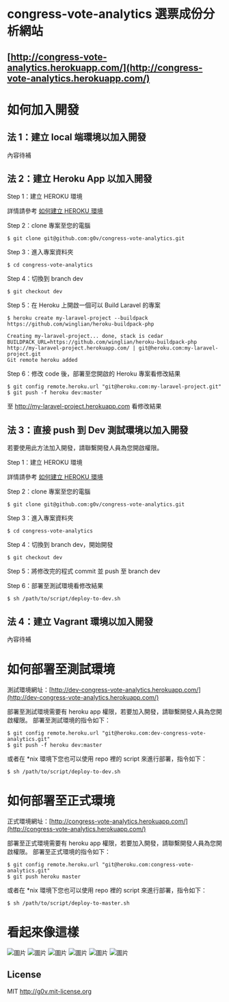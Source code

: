 # congress-vote-analytics 選票成份分析網站

## [http://congress-vote-analytics.herokuapp.com/](http://congress-vote-analytics.herokuapp.com/)

如何加入開發
==========

## 法 1：建立 local 端環境以加入開發

內容待補

## 法 2：建立 Heroku App 以加入開發

Step 1：建立 HEROKU 環境

詳情請參考 [如何建立 HEROKU 環境](http://blog.fukuball.com/jian-li-heroku-huan-jing/)

Step 2：clone 專案至您的電腦

```
$ git clone git@github.com:g0v/congress-vote-analytics.git
```

Step 3：進入專案資料夾

```
$ cd congress-vote-analytics
```

Step 4：切換到 branch dev

```
$ git checkout dev
```

Step 5：在 Heroku 上開啟一個可以 Build Laravel 的專案

```
$ heroku create my-laravel-project --buildpack https://github.com/winglian/heroku-buildpack-php

Creating my-laravel-project... done, stack is cedar
BUILDPACK_URL=https://github.com/winglian/heroku-buildpack-php
http://my-laravel-project.herokuapp.com/ | git@heroku.com:my-laravel-project.git
Git remote heroku added
```
Step 6：修改 code 後，部署至您開啟的 Heroku 專案看修改結果

```
$ git config remote.heroku.url "git@heroku.com:my-laravel-project.git"
$ git push -f heroku dev:master
```

至 http://my-laravel-project.herokuapp.com 看修改結果

## 法 3：直接 push 到 Dev 測試環境以加入開發

若要使用此方法加入開發，請聯繫開發人員為您開啟權限。


Step 1：建立 HEROKU 環境

詳情請參考 [如何建立 HEROKU 環境](http://blog.fukuball.com/jian-li-heroku-huan-jing/)

Step 2：clone 專案至您的電腦

```
$ git clone git@github.com:g0v/congress-vote-analytics.git
```

Step 3：進入專案資料夾

```
$ cd congress-vote-analytics
```

Step 4：切換到 branch dev，開始開發

```
$ git checkout dev
```

Step 5：將修改完的程式 commit 並 push 至 branch dev

Step 6：部署至測試環境看修改結果

```
$ sh /path/to/script/deploy-to-dev.sh
```

## 法 4：建立 Vagrant 環境以加入開發

內容待補

如何部署至測試環境
==========

測試環境網址：[http://dev-congress-vote-analytics.herokuapp.com/](http://dev-congress-vote-analytics.herokuapp.com/)

部署至測試環境需要有 heroku app 權限，若要加入開發，請聯繫開發人員為您開啟權限。
部署至測試環境的指令如下：

```
$ git config remote.heroku.url "git@heroku.com:dev-congress-vote-analytics.git"
$ git push -f heroku dev:master
```

或者在 *nix 環境下您也可以使用 repo 裡的 script 來進行部署，指令如下：

```
$ sh /path/to/script/deploy-to-dev.sh
```

如何部署至正式環境
==========

正式環境網址：[http://congress-vote-analytics.herokuapp.com/](http://congress-vote-analytics.herokuapp.com/)

部署至正式環境需要有 heroku app 權限，若要加入開發，請聯繫開發人員為您開啟權限。
部署至正式環境的指令如下：

```
$ git config remote.heroku.url "git@heroku.com:congress-vote-analytics.git"
$ git push heroku master
```

或者在 *nix 環境下您也可以使用 repo 裡的 script 來進行部署，指令如下：

```
$ sh /path/to/script/deploy-to-master.sh
```

看起來像這樣
==============

![圖片](https://raw.github.com/g0v/congress-vote-analytics/master/public/image/screenshot-1.png)
![圖片](https://raw.github.com/g0v/congress-vote-analytics/master/public/image/screenshot-2.png)
![圖片](https://raw.github.com/g0v/congress-vote-analytics/master/public/image/screenshot-3.png)
![圖片](https://raw.github.com/g0v/congress-vote-analytics/master/public/image/screenshot-4.png)
![圖片](https://raw.github.com/g0v/congress-vote-analytics/master/public/image/screenshot-5.png)
![圖片](https://raw.github.com/g0v/congress-vote-analytics/master/public/image/screenshot-6.png)

## License

MIT http://g0v.mit-license.org